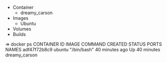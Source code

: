 - Container
    + dreamy_carson
- Images
    + Ubuntu
- Volumes
- Builds

=> docker ps
CONTAINER ID   IMAGE     COMMAND       CREATED          STATUS          PORTS     NAMES
adf47f72b8c9   ubuntu    "/bin/bash"   40 minutes ago   Up 40 minutes             dreamy_carson